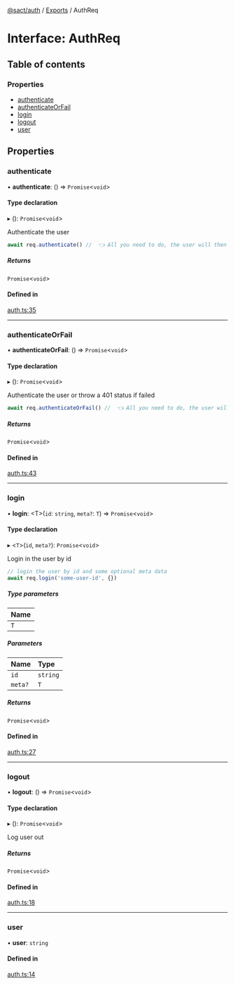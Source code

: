 [@sact/auth](../README.md) / [Exports](../modules.md) / AuthReq

# Interface: AuthReq

## Table of contents

### Properties

- [authenticate](authreq.md#authenticate)
- [authenticateOrFail](authreq.md#authenticateorfail)
- [login](authreq.md#login)
- [logout](authreq.md#logout)
- [user](authreq.md#user)

## Properties

### authenticate

• **authenticate**: () => `Promise`<`void`\>

#### Type declaration

▸ (): `Promise`<`void`\>

Authenticate the user

```typescript
await req.authenticate() //  👈 All you need to do, the user will then be available on req.user
```

##### Returns

`Promise`<`void`\>

#### Defined in

[auth.ts:35](https://github.com/mattiasewers/sact/blob/df76a34/packages/auth/src/auth.ts#L35)

___

### authenticateOrFail

• **authenticateOrFail**: () => `Promise`<`void`\>

#### Type declaration

▸ (): `Promise`<`void`\>

Authenticate the user or throw a 401 status if failed

```typescript
await req.authenticateOrFail() //  👈 All you need to do, the user will then be available on req.user
```

##### Returns

`Promise`<`void`\>

#### Defined in

[auth.ts:43](https://github.com/mattiasewers/sact/blob/df76a34/packages/auth/src/auth.ts#L43)

___

### login

• **login**: <T\>(`id`: `string`, `meta?`: `T`) => `Promise`<`void`\>

#### Type declaration

▸ <`T`\>(`id`, `meta?`): `Promise`<`void`\>

Login in the user by id

```typescript
// login the user by id and some optional meta data
await req.login('some-user-id', {})
```

##### Type parameters

| Name |
| :------ |
| `T` |

##### Parameters

| Name | Type |
| :------ | :------ |
| `id` | `string` |
| `meta?` | `T` |

##### Returns

`Promise`<`void`\>

#### Defined in

[auth.ts:27](https://github.com/mattiasewers/sact/blob/df76a34/packages/auth/src/auth.ts#L27)

___

### logout

• **logout**: () => `Promise`<`void`\>

#### Type declaration

▸ (): `Promise`<`void`\>

Log user out

##### Returns

`Promise`<`void`\>

#### Defined in

[auth.ts:18](https://github.com/mattiasewers/sact/blob/df76a34/packages/auth/src/auth.ts#L18)

___

### user

• **user**: `string`

#### Defined in

[auth.ts:14](https://github.com/mattiasewers/sact/blob/df76a34/packages/auth/src/auth.ts#L14)

